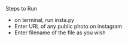 Steps to Run
- on terminal, run insta.py
- Enter URL of any public photo on instagram
- Enter filename of the file as you wish
